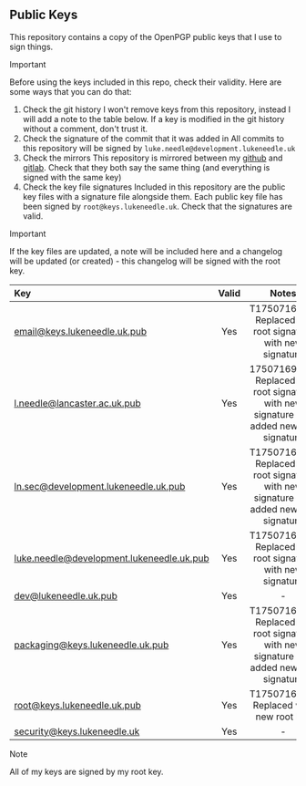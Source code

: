 ## Public Keys
This repository contains a copy of the OpenPGP public keys that I use to sign things.

> [!IMPORTANT]
> Before using the keys included in this repo, check their validity.
> Here are some ways that you can do that:
> 1. Check the git history
>     I won't remove keys from this repository, instead I will add a note to the table below. If a key is modified in the git history without a comment, don't trust it.
> 2. Check the signature of the commit that it was added in
>     All commits to this repository will be signed by `luke.needle@development.lukeneedle.uk`
> 3. Check the mirrors
>     This repository is mirrored between my [github](https://github.com/LukeNeedle/keys) and [gitlab](https://gitlab.com/LukeNeedle/keys). Check that they both say the same thing (and everything is signed with the same key)
> 4. Check the key file signatures
>     Included in this repository are the public key files with a signature file alongside them. Each public key file has been signed by `root@keys.lukeneedle.uk`. Check that the signatures are valid.

> [!IMPORTANT]
> If the key files are updated, a note will be included here and a changelog will be updated (or created) - this changelog will be signed with the root key.

| Key                                       | Valid | Notes                                                                                   |
| :---------------------------------------- | :---: | :-------------------------------------------------------------------------------------: |
| email@keys.lukeneedle.uk.pub              | Yes   | T1750716900: Replaced old root signature with new signature                             |
| l.needle@lancaster.ac.uk.pub              | Yes   | 17507169000: Replaced old root signature with new signature and added new dev signature |
| ln.sec@development.lukeneedle.uk.pub      | Yes   | T1750716900: Replaced old root signature with new signature and added new dev signature |
| luke.needle@development.lukeneedle.uk.pub | Yes   | T1750716900: Replaced old root signature with new signature                             |
| dev@lukeneedle.uk.pub                     | Yes   | -                                                                                       |
| packaging@keys.lukeneedle.uk.pub          | Yes   | T1750716900: Replaced old root signature with new signature and added new dev signature |
| root@keys.lukeneedle.uk.pub               | Yes   | T1750716900: Replaced with new root key                                                 |
| security@keys.lukeneedle.uk               | Yes   | -                                                                                       |

> [!NOTE]
> All of my keys are signed by my root key.
